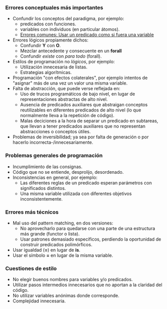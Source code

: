 ### Errores conceptuales más importantes

-   Confundir los conceptos del paradigma, por ejemplo:
    -   predicados con funciones.
    -   variables con individuos (en particular átomos).
    -   [Errores comunes: Usar un predicado como si fuera una variable](predicados-con-individuos.md)
-   Errores lógicos propiamente dichos:
    -   Confundir **Y** con **O**.
    -   Mezclar antecedente y consecuente en un **forall**
    -   Confundir *existe* con *para todo* (forall).
-   Estilos de programación no *lógicos*, por ejemplo:
    -   Utilización innecesaria de listas.
    -   Estrategias algorítmicas.
-   Programación "con efectos colaterales", por ejemplo intentos de "asignar" más de una vez un valor una misma variable.
-   Falta de abstracción, que puede verse reflejada en:
    -   Uso de trucos programáticos de bajo nivel, en lugar de representaciones abstractas de alto nivel.
    -   Ausencia de predicados auxiliares que abstraigan conceptos reutilizables en diferentes predicados de alto nivel (lo que normalmente lleva a la repetición de código).
    -   Malas deciciones a la hora de separar un predicado en subtareas, que llevan a tener predicados auxiliares que no representan abstracciones o conceptos útiles.
-   Problemas de inversibilidad; ya sea por falta de generación o por hacerlo incorrecta-/innecesariamente.

### Problemas generales de programación

-   Incumplimiento de las consignas.
-   Código que no se entiende, desprolijo, desordenado.
-   Inconsistencias en general, por ejemplo:
    -   Las diferentes reglas de un predicado esperan parámetros con significados distintos.
    -   Una misma variable utilizada con diferentes objetivos inconsistentemente.

### Errores más técnicos

-   Mal uso del pattern matching, en dos versiones:
    -   No aprovecharlo para quedarse con una parte de una estructura más grande (functor o lista).
    -   Usar patrones demasiado específicos, perdiendo la oportunidad de construir predicados polimórficos.
-   Usar igualdad (**=**) en lugar de **is**.
-   Usar el símbolo **=** en lugar de la misma variable.

### Cuestiones de estilo

-   No elegir buenos nombres para variables y/o predicados.
-   Utilizar pasos intermedios innecesarios que no aportan a la claridad del código.
-   No utilizar variables anónimas donde corresponde.
-   Complejidad innecesaria.

